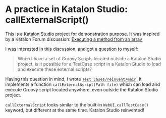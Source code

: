 A practice in Katalon Studio: callExternalScript()
========

This is a Katalon Studio project for demonstration purpose. It was inspired by a Katalon Forum discussion:
[Executing a method from an array](https://forum.katalon.com/t/executing-a-method-from-an-array/37473/)

I was interested in this discussion, and got a question to myself:

> When I have a set of Groovy Scripts located outside a Katalon Studio project, is it possible for a TestCase script in a Katalon Studio to load and execute these external scripts?

Having this question in mind, I wrote [`Test Cases/reinvent/main`](Scripts/reinvent/main/Script1576288183772.groovy).
It implements a function `callExternalScript(Path file)` which can load and execute Groovy script located anywhere, even outside the Katalon Studio project.

`callExternalScript` looks similar to the built-in `WebUI.callTestCase()` keyword, but different at the same time. Katalon Studio reinvented!
